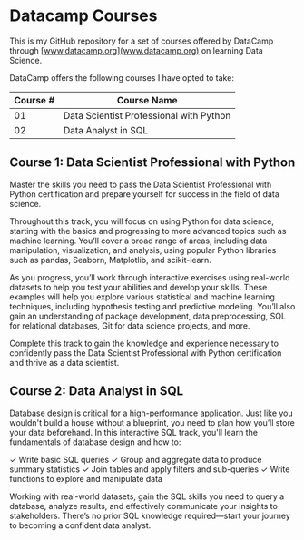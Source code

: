 # Datacamp Courses

This is my GitHub repository for a set of courses offered by DataCamp through [www.datacamp.org](www.datacamp.org) on learning Data Science.

DataCamp offers the following courses I have opted to take:

| Course #      | Course Name |
| ----------- | ----------- |
| 01      | Data Scientist Professional with Python       |
| 02   | Data Analyst in SQL        |

## Course 1: Data Scientist Professional with Python

Master the skills you need to pass the Data Scientist Professional with Python certification and prepare yourself for success in the field of data science.

Throughout this track, you will focus on using Python for data science, starting with the basics and progressing to more advanced topics such as machine learning. You’ll cover a broad range of areas, including data manipulation, visualization, and analysis, using popular Python libraries such as pandas, Seaborn, Matplotlib, and scikit-learn.

As you progress, you’ll work through interactive exercises using real-world datasets to help you test your abilities and develop your skills. These examples will help you explore various statistical and machine learning techniques, including hypothesis testing and predictive modeling. You’ll also gain an understanding of package development, data preprocessing, SQL for relational databases, Git for data science projects, and more.

Complete this track to gain the knowledge and experience necessary to confidently pass the Data Scientist Professional with Python certification and thrive as a data scientist.

## Course 2: Data Analyst in SQL

Database design is critical for a high-performance application. Just like you wouldn't build a house without a blueprint, you need to plan how you’ll store your data beforehand. In this interactive SQL track, you'll learn the fundamentals of database design and how to:

✓ Write basic SQL queries
✓ Group and aggregate data to produce summary statistics
✓ Join tables and apply filters and sub-queries
✓ Write functions to explore and manipulate data

Working with real-world datasets, gain the SQL skills you need to query a database, analyze results, and effectively communicate your insights to stakeholders. There’s no prior SQL knowledge required—start your journey to becoming a confident data analyst.